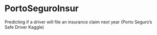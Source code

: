 # PortoSeguroInsur
Predicting if a driver will file an insurance claim next year (Porto Seguro’s Safe Driver Kaggle)
